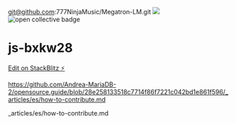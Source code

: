 
git@github.com:777NinjaMusic/Megatron-LM.git
[![](https://data.jsdelivr.com/v1/package/npm/vue/badge)](https://www.jsdelivr.com/package/npm/vue)
<img alt="open collective badge" src="https://opencollective.com/andreamariadb/tiers/backer/badge.svg?label=backer&color=brightgreen" />
# js-bxkw28




[Edit on StackBlitz ⚡️](https://stackblitz.com/edit/js-bxkw28)


https://github.com/Andrea-MariaDB-2/opensource.guide/blob/28e258133518c7714f86f7221c042bd1e861f596/_articles/es/how-to-contribute.md


_articles/es/how-to-contribute.md
